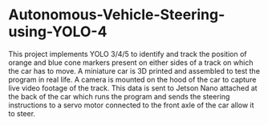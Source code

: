 # Autonomous-Vehicle-Steering-using-YOLO-4
This project implements YOLO 3/4/5 to identify and track the position of orange and blue cone markers present on either sides of a track on which the car has to move. A miniature car is 3D printed and assembled to test the program in real life. A camera is mounted on the hood of the car to capture live video footage of the track. This data is sent to Jetson Nano attached at the back of the car which runs the program and sends the steering instructions to a servo motor connected to the front axle of the car allow it to steer.
